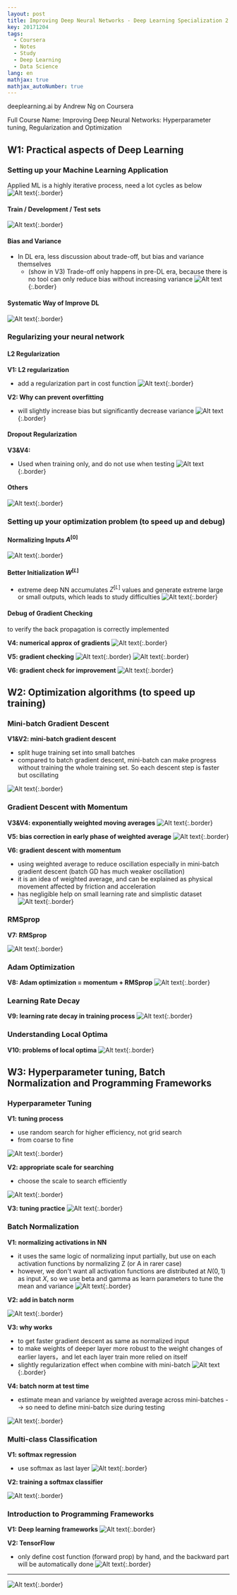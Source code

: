 ```yaml
---
layout: post
title: Improving Deep Neural Networks - Deep Learning Specialization 2
key: 20171204
tags:
  - Coursera
  - Notes
  - Study
  - Deep Learning
  - Data Science
lang: en
mathjax: true
mathjax_autoNumber: true
---
```


deeplearning.ai by Andrew Ng on Coursera

Full Course Name: Improving Deep Neural Networks: Hyperparameter tuning, Regularization and Optimization

## W1: Practical aspects of Deep Learning

### Setting up your Machine Learning Application

Applied ML is a highly iterative process, need a lot cycles as below
![Alt text](https://github.com/YestinYang/YestinYang.github.io/raw/master/screenshots/2017-12-04_1511400839878.png){:.border}

#### Train / Development / Test sets

![Alt text](https://github.com/YestinYang/YestinYang.github.io/raw/master/screenshots/2017-12-04_1511402240566.png){:.border}

#### Bias and Variance

- In DL era, less discussion about trade-off, but bias and variance themselves
	- (show in V3) Trade-off only happens in pre-DL era, because there is no tool can only reduce bias without increasing variance
![Alt text](https://github.com/YestinYang/YestinYang.github.io/raw/master/screenshots/2017-12-04_1511405106210.png){:.border}

#### Systematic Way of Improve DL

![Alt text](https://github.com/YestinYang/YestinYang.github.io/raw/master/screenshots/2017-12-04_1511406405256.png){:.border}

### Regularizing your neural network

#### L2 Regularization

**V1: L2 regularization**
- add a regularization part in cost function
![Alt text](https://github.com/YestinYang/YestinYang.github.io/raw/master/screenshots/2017-12-04_1511408128174.png){:.border}

**V2: Why can prevent overfitting**
- will slightly increase bias but significantly decrease variance
![Alt text](https://github.com/YestinYang/YestinYang.github.io/raw/master/screenshots/2017-12-04_1511421395750.png){:.border}

#### Dropout Regularization

**V3&V4:** 
- Used when training only, and do not use when testing
![Alt text](https://github.com/YestinYang/YestinYang.github.io/raw/master/screenshots/2017-12-04_1511423874207.png){:.border}

#### Others

![Alt text](https://github.com/YestinYang/YestinYang.github.io/raw/master/screenshots/2017-12-04_1511424935674.png){:.border}

### Setting up your optimization problem (to speed up and debug)

#### Normalizing Inputs $A^{[0]}$

![Alt text](https://github.com/YestinYang/YestinYang.github.io/raw/master/screenshots/2017-12-04_1511602072164.png){:.border}

#### Better Initialization $W^{[L]}$

- extreme deep NN accumulates $Z^{[L]}$ values and generate extreme large or small outputs, which leads to study difficulties
![Alt text](https://github.com/YestinYang/YestinYang.github.io/raw/master/screenshots/2017-12-04_1511604381201.png){:.border}

#### Debug of Gradient Checking

to verify the back propagation is correctly implemented

**V4: numerical approx of gradients**
![Alt text](https://github.com/YestinYang/YestinYang.github.io/raw/master/screenshots/2017-12-04_1511616204623.png){:.border}

**V5: gradient checking**
![Alt text](https://github.com/YestinYang/YestinYang.github.io/raw/master/screenshots/2017-12-04_1511616783269.png){:.border}
![Alt text](https://github.com/YestinYang/YestinYang.github.io/raw/master/screenshots/2017-12-04_1511795777569.png){:.border}

**V6: gradient check for improvement**
![Alt text](https://github.com/YestinYang/YestinYang.github.io/raw/master/screenshots/2017-12-04_1511617012480.png){:.border}


## W2: Optimization algorithms (to speed up training)

### Mini-batch Gradient Descent

**V1&V2: mini-batch gradient descent**
- split huge training set into small batches
- compared to batch gradient descent, mini-batch can make progress without training the whole training set. So each descent step is faster but oscillating

![Alt text](https://github.com/YestinYang/YestinYang.github.io/raw/master/screenshots/2017-12-04_1512002838033.png){:.border}

### Gradient Descent with Momentum

**V3&V4: exponentially weighted moving averages**
![Alt text](https://github.com/YestinYang/YestinYang.github.io/raw/master/screenshots/2017-12-04_1512005572720.png){:.border}

**V5: bias correction in early phase of weighted average**
![Alt text](https://github.com/YestinYang/YestinYang.github.io/raw/master/screenshots/2017-12-04_1512006401556.png){:.border}

**V6: gradient descent with momentum**
- using weighted average to reduce oscillation especially in mini-batch gradient descent (batch GD has much weaker oscillation)
- it is an idea of weighted average, and can be explained as physical movement affected by friction and acceleration
- has negligible help on small learning rate and simplistic dataset 
![Alt text](https://github.com/YestinYang/YestinYang.github.io/raw/master/screenshots/2017-12-04_1512008165207.png){:.border}

### RMSprop

**V7: RMSprop**

![Alt text](https://github.com/YestinYang/YestinYang.github.io/raw/master/screenshots/2017-12-04_1512012576865.png){:.border}

### Adam Optimization

**V8: Adam optimization = momentum + RMSprop**
![Alt text](https://github.com/YestinYang/YestinYang.github.io/raw/master/screenshots/2017-12-04_1512013255708.png){:.border}

### Learning Rate Decay

**V9: learning rate decay in training process**
![Alt text](https://github.com/YestinYang/YestinYang.github.io/raw/master/screenshots/2017-12-04_1512022485728.png){:.border}

### Understanding Local Optima

**V10: problems of local optima**
![Alt text](https://github.com/YestinYang/YestinYang.github.io/raw/master/screenshots/2017-12-04_1512023150624.png){:.border}


## W3: Hyperparameter tuning, Batch Normalization and Programming Frameworks

### Hyperparameter Tuning

**V1: tuning process**
- use random search for higher efficiency, not grid search
- from coarse to fine

![Alt text](https://github.com/YestinYang/YestinYang.github.io/raw/master/screenshots/2017-12-04_1512307158812.png){:.border}

**V2: appropriate scale for searching**
- choose the scale to search efficiently

![Alt text](https://github.com/YestinYang/YestinYang.github.io/raw/master/screenshots/2017-12-04_1512307400927.png){:.border}

**V3: tuning practice**
![Alt text](https://github.com/YestinYang/YestinYang.github.io/raw/master/screenshots/2017-12-04_1512307498391.png){:.border}

### Batch Normalization

**V1: normalizing activations in NN**
- it uses the same logic of normalizing input partially, but use on each activation functions by normalizing Z (or A in rarer case)
- however, we don't want all activation functions are distributed at $N(0,1)$ as input $X$, so we use beta and gamma as learn parameters to tune the mean and variance
![Alt text](https://github.com/YestinYang/YestinYang.github.io/raw/master/screenshots/2017-12-04_1512356740610.png){:.border}

**V2: add in batch norm**

![Alt text](https://github.com/YestinYang/YestinYang.github.io/raw/master/screenshots/2017-12-04_1512356674989.png){:.border}

**V3: why works**
- to get faster gradient descent as same as normalized input
- to make weights of deeper layer more robust to the weight changes of earlier layers，and let each layer train more relied on itself
- slightly regularization effect when combine with mini-batch
![Alt text](https://github.com/YestinYang/YestinYang.github.io/raw/master/screenshots/2017-12-04_1512357853700.png){:.border}

**V4: batch norm at test time**
-  estimate mean and variance by weighted average across mini-batches --> so need to define mini-batch size during testing

![Alt text](https://github.com/YestinYang/YestinYang.github.io/raw/master/screenshots/2017-12-04_1512357992489.png){:.border}

### Multi-class Classification

**V1: softmax regression**
- use softmax as last layer
![Alt text](https://github.com/YestinYang/YestinYang.github.io/raw/master/screenshots/2017-12-04_1512359766490.png){:.border}

**V2: training a softmax classifier**

![Alt text](https://github.com/YestinYang/YestinYang.github.io/raw/master/screenshots/2017-12-04_1512360819247.png){:.border}

### Introduction to Programming Frameworks

**V1: Deep learning frameworks**
![Alt text](https://github.com/YestinYang/YestinYang.github.io/raw/master/screenshots/2017-12-04_1512371062512.png){:.border}

**V2: TensorFlow**
- only define cost function (forward prop) by hand, and the backward part will be automatically done
![Alt text](https://github.com/YestinYang/YestinYang.github.io/raw/master/screenshots/2017-12-04_1512372216189.png){:.border}

------

![Alt text](https://github.com/YestinYang/YestinYang.github.io/raw/master/screenshots/2017-12-04_cert.png){:.border}